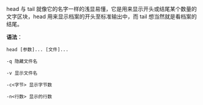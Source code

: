 head 与 tail 就像它的名字一样的浅显易懂，它是用来显示开头或结尾某个数量的文字区块，head 用来显示档案的开头至标准输出中，而 tail 想当然就是看档案的结尾。

**语法**：

```
head [参数]... [文件]...
```

```shell
-q 隐藏文件名
 
-v 显示文件名
 
-c<字节> 显示字节数
 
-n<行数> 显示的行数
```

